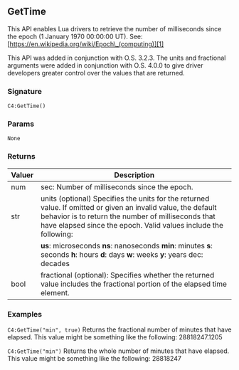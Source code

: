 ## GetTime

This API enables Lua drivers to retrieve the number of milliseconds since the epoch (1 January 1970 00:00:00 UT). 
See: [https://en.wikipedia.org/wiki/Epoch\_(computing)][1]


This API was added in conjunction with O.S. 3.2.3. The units and fractional arguments were added in conjunction with O.S. 4.0.0 to give driver developers greater control over the values that are returned.


### Signature

`C4:GetTime()`


### Params
`None`


### Returns

| Valuer | Description                                                                                                                                                                                                                            |
| ------ | -------------------------------------------------------------------------------------------------------------------------------------------------------------------------------------------------------------------------------------- |
| num    | sec: Number of milliseconds since the epoch.                                                                                                                                                                                           |
| str    | units (optional) Specifies the units for the returned value. If omitted or given an invalid value, the default behavior is to return the number of milliseconds that have elapsed since the epoch. Valid values include the following: |
|        | **us**: microseconds **ns**: nanoseconds **min**: minutes **s**: seconds **h**: hours **d**: days **w**: weeks **y**: years dec: decades                                                                                               |
| bool   | fractional (optional): Specifies whether the returned value includes the fractional portion of the elapsed time element.                                                                                                               |


### Examples

`C4:GetTime("min", true)` 
Returns the fractional number of minutes that have elapsed. This value might be something like the following: 28818247.1205

`C4:GetTime("min")` 
Returns the whole number of minutes that have elapsed. This value might be something like the following: 28818247

[1]:	https://en.wikipedia.org/wiki/Epoch_(computing) "Epoch Date in Computing"